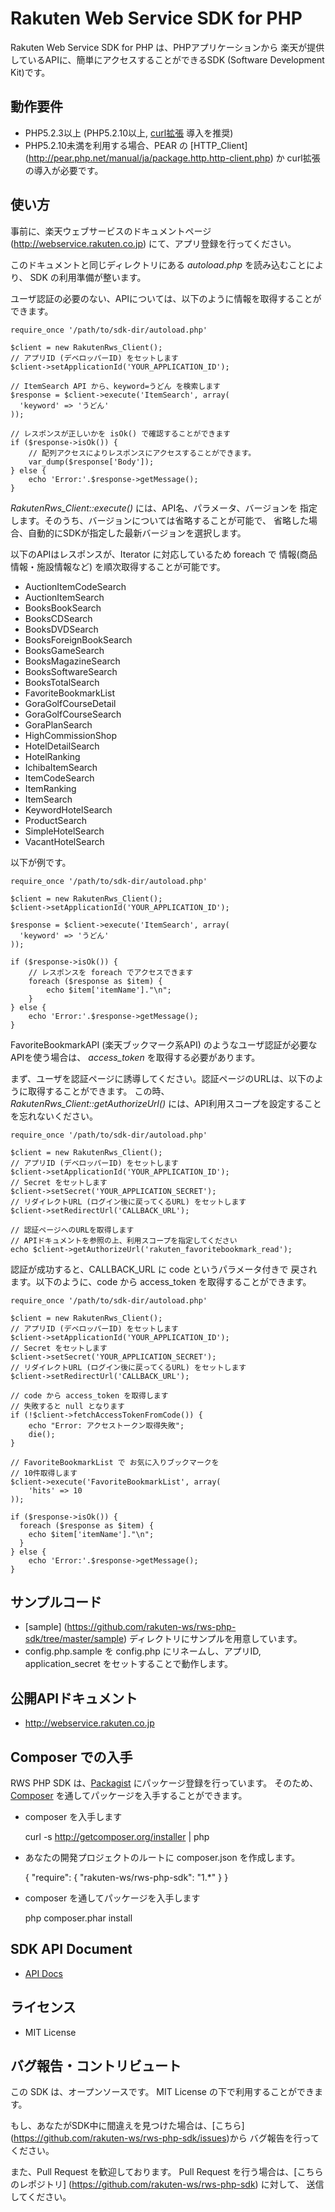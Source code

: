 Rakuten Web Service SDK for PHP
===============================

Rakuten Web Service SDK for PHP は、PHPアプリケーションから
楽天が提供しているAPIに、簡単にアクセスすることができるSDK
(Software Development Kit)です。

動作要件
--------

- PHP5.2.3以上 (PHP5.2.10以上, [curl拡張](http://php.net/manual/ja/book.curl.php) 導入を推奨)
- PHP5.2.10未満を利用する場合、PEAR の [HTTP_Client] (http://pear.php.net/manual/ja/package.http.http-client.php)
  か curl拡張の導入が必要です。

使い方
------

事前に、楽天ウェブサービスのドキュメントページ(http://webservice.rakuten.co.jp)
にて、アプリ登録を行ってください。

このドキュメントと同じディレクトリにある *autoload.php* を読み込むことにより、
SDK の利用準備が整います。

ユーザ認証の必要のない、APIについては、以下のように情報を取得することができます。

    require_once '/path/to/sdk-dir/autoload.php'

    $client = new RakutenRws_Client();
    // アプリID (デベロッパーID) をセットします
    $client->setApplicationId('YOUR_APPLICATION_ID');

    // ItemSearch API から、keyword=うどん を検索します
    $response = $client->execute('ItemSearch', array(
      'keyword' => 'うどん'
    ));

    // レスポンスが正しいかを isOk() で確認することができます
    if ($response->isOk()) {
        // 配列アクセスによりレスポンスにアクセスすることができます。
        var_dump($response['Body']);
    } else {
        echo 'Error:'.$response->getMessage();
    }

*RakutenRws_Client::execute()* には、API名、パラメータ、バージョンを
指定します。そのうち、バージョンについては省略することが可能で、
省略した場合、自動的にSDKが指定した最新バージョンを選択します。

以下のAPIはレスポンスが、Iterator に対応しているため
foreach で 情報(商品情報・施設情報など) を順次取得することが可能です。

* AuctionItemCodeSearch
* AuctionItemSearch
* BooksBookSearch
* BooksCDSearch
* BooksDVDSearch
* BooksForeignBookSearch
* BooksGameSearch
* BooksMagazineSearch
* BooksSoftwareSearch
* BooksTotalSearch
* FavoriteBookmarkList
* GoraGolfCourseDetail
* GoraGolfCourseSearch
* GoraPlanSearch
* HighCommissionShop
* HotelDetailSearch
* HotelRanking
* IchibaItemSearch
* ItemCodeSearch
* ItemRanking
* ItemSearch
* KeywordHotelSearch
* ProductSearch
* SimpleHotelSearch
* VacantHotelSearch

以下が例です。

    require_once '/path/to/sdk-dir/autoload.php'

    $client = new RakutenRws_Client();
    $client->setApplicationId('YOUR_APPLICATION_ID');

    $response = $client->execute('ItemSearch', array(
      'keyword' => 'うどん'
    ));

    if ($response->isOk()) {
        // レスポンスを foreach でアクセスできます
        foreach ($response as $item) {
            echo $item['itemName']."\n";
        }
    } else {
        echo 'Error:'.$response->getMessage();
    }


FavoriteBookmarkAPI (楽天ブックマーク系API) のようなユーザ認証が必要な
APIを使う場合は、 *access_token* を取得する必要があります。

まず、ユーザを認証ページに誘導してください。認証ページのURLは、以下のように取得することができます。
この時、 *RakutenRws_Client::getAuthorizeUrl()* には、API利用スコープを設定することを忘れないください。

    require_once '/path/to/sdk-dir/autoload.php'

    $client = new RakutenRws_Client();
    // アプリID (デベロッパーID) をセットします
    $client->setApplicationId('YOUR_APPLICATION_ID');
    // Secret をセットします
    $client->setSecret('YOUR_APPLICATION_SECRET');
    // リダイレクトURL (ログイン後に戻ってくるURL) をセットします
    $client->setRedirectUrl('CALLBACK_URL');

    // 認証ページへのURLを取得します
    // APIドキュメントを参照の上、利用スコープを指定してください
    echo $client->getAuthorizeUrl('rakuten_favoritebookmark_read');

認証が成功すると、CALLBACK_URL に code というパラメータ付きで
戻されます。以下のように、code から access_token を取得することができます。

    require_once '/path/to/sdk-dir/autoload.php'

    $client = new RakutenRws_Client();
    // アプリID (デベロッパーID) をセットします
    $client->setApplicationId('YOUR_APPLICATION_ID');
    // Secret をセットします
    $client->setSecret('YOUR_APPLICATION_SECRET');
    // リダイレクトURL (ログイン後に戻ってくるURL) をセットします
    $client->setRedirectUrl('CALLBACK_URL');

    // code から access_token を取得します
    // 失敗すると null となります
    if (!$client->fetchAccessTokenFromCode()) {
        echo "Error: アクセストークン取得失敗";
        die();
    }

    // FavoriteBookmarkList で お気に入りブックマークを
    // 10件取得します
    $client->execute('FavoriteBookmarkList', array(
        'hits' => 10
    ));

    if ($response->isOk()) {
      foreach ($response as $item) {
        echo $item['itemName']."\n";
      }
    } else {
        echo 'Error:'.$response->getMessage();
    }

サンプルコード
-------------

- [sample] (https://github.com/rakuten-ws/rws-php-sdk/tree/master/sample) ディレクトリにサンプルを用意しています。
- config.php.sample を config.php にリネームし、アプリID, application_secret をセットすることで動作します。

公開APIドキュメント
-------------------

- http://webservice.rakuten.co.jp


Composer での入手
-----------------

RWS PHP SDK は、[Packagist](http://packagist.org/) にパッケージ登録を行っています。
そのため、 [Composer](http://getcomposer.org/) を通してパッケージを入手することができます。

- composer を入手します

  curl -s http://getcomposer.org/installer | php

- あなたの開発プロジェクトのルートに composer.json を作成します。

    {
        "require": {
            "rakuten-ws/rws-php-sdk": "1.*"
        }
    }

- composer を通してパッケージを入手します

  php composer.phar install

SDK API Document
----------------

- [API Docs](http://webservice.rakuten.co.jp/sdkapi/php/)

ライセンス
----------

- MIT License

バグ報告・コントリビュート
--------------------------

この SDK は、オープンソースです。 MIT License の下で利用することができます。

もし、あなたがSDK中に間違えを見つけた場合は、[こちら] (https://github.com/rakuten-ws/rws-php-sdk/issues)から
バグ報告を行ってください。

また、Pull Request を歓迎しております。
Pull Request を行う場合は、[こちらのレポジトリ] (https://github.com/rakuten-ws/rws-php-sdk) に対して、
送信してください。
